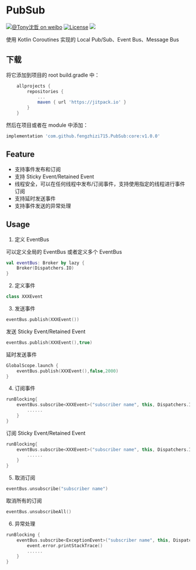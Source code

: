 # PubSub
[![@Tony沈哲 on weibo](https://img.shields.io/badge/weibo-%40Tony%E6%B2%88%E5%93%B2-blue.svg)](http://www.weibo.com/fengzhizi715)
[![License](https://img.shields.io/badge/license-Apache%202-lightgrey.svg)](https://www.apache.org/licenses/LICENSE-2.0.html)
[![](https://jitpack.io/v/fengzhizi715/PubSub.svg)](https://jitpack.io/#fengzhizi715/PubSub)

使用 Kotlin Coroutines 实现的 Local Pub/Sub、Event Bus、Message Bus

## 下载

将它添加到项目的 root build.gradle 中：

```groovy
	allprojects {
		repositories {
			...
			maven { url 'https://jitpack.io' }
		}
	}
```

然后在项目或者在 module 中添加：

```groovy
implementation 'com.github.fengzhizi715.PubSub:core:v1.0.0'
```

## Feature

* 支持事件发布和订阅
* 支持 Sticky Event/Retained Event
* 线程安全，可以在任何线程中发布/订阅事件，支持使用指定的线程进行事件订阅
* 支持延时发送事件
* 支持事件发送的异常处理

## Usage

1. 定义 EventBus

可以定义全局的 EventBus 或者定义多个 EventBus

```kotlin
val eventBus: Broker by lazy {
    Broker(Dispatchers.IO)
}
```

2. 定义事件

```kotlin
class XXXEvent
```

3. 发送事件

```kotlin
eventBus.publish(XXXEvent())
```

发送 Sticky Event/Retained Event

```kotlin
eventBus.publish(XXXEvent(),true)
```

延时发送事件

```kotlin
GlobalScope.launch {
    eventBus.publish(XXXEvent(),false,2000)
}
```

4. 订阅事件

```kotlin
runBlocking{
    eventBus.subscribe<XXXEvent>("subscriber name", this, Dispatchers.IO) {
        ......
    }
}
```

订阅 Sticky Event/Retained Event

```kotlin
runBlocking{
    eventBus.subscribe<XXXEvent>("subscriber name", this, Dispatchers.IO,true) {
        ......
    }
}
```

5. 取消订阅

```kotlin
eventBus.unsubscribe("subscriber name")
```

取消所有的订阅

```kotlin
eventBus.unsubscribeAll()
```

6. 异常处理

```kotlin
runBlocking {
    eventBus.subscribe<ExceptionEvent>("subscriber name", this, Dispatchers.IO) { event ->
        event.error.printStackTrace()
        ......
    }
}
```
